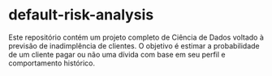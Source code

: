 # default-risk-analysis
Este repositório contém um projeto completo de Ciência de Dados voltado à previsão de inadimplência de clientes. O objetivo é estimar a probabilidade de um cliente pagar ou não uma dívida com base em seu perfil e comportamento histórico.
